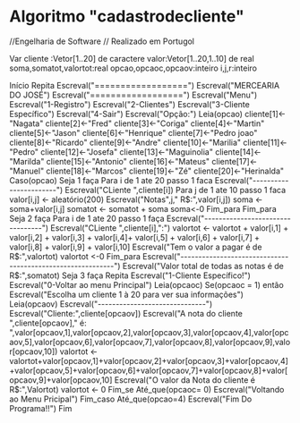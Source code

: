 # Algoritmo "cadastrodecliente"

//Engelharia de Software
// Realizado em Portugol

Var
    cliente :Vetor[1..20] de caractere
    valor:Vetor[1..20,1..10] de real
    soma,somatot,valortot:real
    opcao,opcaoc,opcaov:inteiro
    i,j,r:inteiro

Início
Repita
    Escreval("==================")
    Escreval("MERCEARIA DO JOSÉ")
    Escreval("==================")
    Escreval("Menu")
    Escreval("1-Registro")
    Escreval("2-Clientes")
    Escreval("3-Cliente Específico")
    Escreval("4-Sair")
    Escreval("Opção:")
    Leia(opcao)
    cliente[1]<-"Nagata"
    cliente[2]<-"Fred"
    cliente[3]<-"Coriga"
    cliente[4]<-"Martin"
    cliente[5]<-"Jason"
    cliente[6]<-"Henrique"
    cliente[7]<-"Pedro joao"
    cliente[8]<-"Ricardo"
    cliente[9]<-"Andre"
    cliente[10]<-"Marilia"
    cliente[11]<-"Pedro"
    cliente[12]<-"Josefa"
    cliente[13]<-"Maguinolia"
    cliente[14]<-"Marilda"
    cliente[15]<-"Antonio"
    cliente[16]<-"Mateus"
    cliente[17]<-"Manuel"
    cliente[18]<-"Marcos"
    cliente[19]<-"Zé"
    cliente[20]<-"Herinalda"
    Caso(opcao)
		Seja 1 faça
			Para i de 1 ate 20 passo 1 faca
				Escreval("-----------------------")
				Escreval("CLiente ",cliente[i])
				Para j de 1 ate 10 passo 1 faca
                    		 	valor[i,j] <- aleatório(200)
                    			Escreval("Notas",j," R$:",valor[i,j])
                    			soma <- soma+valor[i,j]
                    			somatot <- somatot + soma
                    			soma<-0
				Fim_para
			Fim_para
		Seja 2 faça
			Para i de 1 ate 20 passo 1 faça
				Escreval("---------------------------------")
				Escreval("CLiente ",cliente[i],":")
				valortot <- valortot + valor[i,1]  + valor[i,2] + valor[i,3] + valor[i,4]+ valor[i,5] + valor[i,6] + valor[i,7] + valor[i,8] + valor[i,9] + valor[i,10]
				Escreval("Tem o valor a pagar é de R$:",valortot)
				valortot <-0
			Fim_para
			Escreval("-----------------------------------------------------------")
			Escreval("Valor total de todas as notas é de R$:",somatot)
		Seja 3 faça
			Repita
				Escreval("1-Cliente Específico!")
				Escreval("0-Voltar ao menu Principal")
				Leia(opcaoc)
				Se(opcaoc = 1) então
					Escreval("Escolha um cliente 1 à 20 para ver sua informações")
					Leia(opcaov)
					Escreval("------------------------------")
					Escreval("Cliente:",cliente[opcaov])
					Escreval("A nota do cliente ",cliente[opcaov]," é: ",valor[opcaov,1],valor[opcaov,2],valor[opcaov,3],valor[opcaov,4],valor[opcaov,5],valor[opcaov,6],valor[opcaov,7],valor[opcaov,8],valor[opcaov,9],valor[opcaov,10])
					valortot <- valortot+valor[opcaov,1]+valor[opcaov,2]+valor[opcaov,3]+valor[opcaov,4]+valor[opcaov,5]+valor[opcaov,6]+valor[opcaov,7]+valor[opcaov,8]+valor[opcaov,9]+valor[opcaov,10]
					Escreval("O valor da Nota do cliente é R$:",Valortot)
					valortot <- 0
				Fim_se
			Até_que(opcaoc= 0)
			Escreval("Voltando ao Menu Pricipal")
    Fim_caso
Até_que(opcao=4)
Escreval("Fim Do Programa!!")
Fim